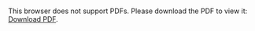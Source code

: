 <object data="christ-in-song/CIS1908pdfs/108.pdf" type="application/pdf" width="100%" height="1024px">
    <embed src="christ-in-song/CIS1908pdfs/108.pdf">
        <p>This browser does not support PDFs. Please download the PDF to view it: <a href="christ-in-song/CIS1908pdfs/108.pdf">Download PDF</a>.</p>
    </embed>
</object>
